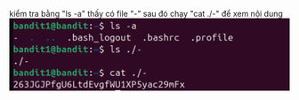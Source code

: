 kiểm tra bằng "ls -a" thấy có file "-"
sau đó chạy "cat ./-" để xem nội dung
![alt text](writeup/anh/3.png)